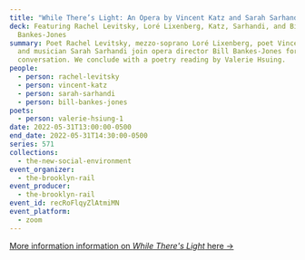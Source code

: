 ```yaml
---
title: "While There’s Light: An Opera by Vincent Katz and Sarah Sarhandi"
deck: Featuring Rachel Levitsky, Loré Lixenberg, Katz, Sarhandi, and Bill
  Bankes-Jones
summary: Poet Rachel Levitsky, mezzo-soprano Loré Lixenberg, poet Vincent Katz,
  and musician Sarah Sarhandi join opera director Bill Bankes-Jones for a
  conversation. We conclude with a poetry reading by Valerie Hsuing.
people:
  - person: rachel-levitsky
  - person: vincent-katz
  - person: sarah-sarhandi
  - person: bill-bankes-jones
poets:
  - person: valerie-hsiung-1
date: 2022-05-31T13:00:00-0500
end_date: 2022-05-31T14:30:00-0500
series: 571
collections:
  - the-new-social-environment
event_organizer:
  - the-brooklyn-rail
event_producer:
  - the-brooklyn-rail
event_id: recRoFlqyZlAtmiMN
event_platform:
  - zoom
---
```

[More information information on *While There's Light* here →](https://www.whilethereslight.com/)